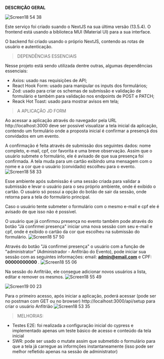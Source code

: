 **DESCRIÇÃO GERAL**

![Screen18 54 38](https://github.com/silvaizequias/challenge-eteg/assets/111069546/c0d6ae54-6039-4e5c-b892-e68d7f158b6b)

Este serviço foi criado suando o NextJS na sua última versão (13.5.4).
O frontend está usando a biblioteca MUI (Material UI) para a sua interface.

O backend foi criado usando o próprio NextJS, contendo as rotas de usuário e autenticação.

> DEPENDÊNCIAS ESSENCIAIS

Nesse projeto está sendo utilizada dentre outras, algumas dependências essenciais:
- Axios: usado nas requisições de API;
- React Hook Form: usado para manipular os inputs dos formulários;
- Zod: usado para criar os schemas de submissão e validação de formulário e também para validação nos endpoints de POST e PATCH;
- Reack Hot Toast: usado para mostrar avisos em tela;

> A APLICAÇÃO JD FORM

Ao acessar a aplicação através do navegador pela URL http://localhost:3000 deve ser possível visualizar a tela inicial da aplicação, contendo um formulário onde a proposta inicial é confirmar a presençã dos convidados em um evento.

A confirmação é feita através de submissão dos seguintes dados: nome completo, e-mail, cpf, cor favorita e uma breve observação.
Assim que o usuário submete o formulário, ele é avisado de que sua presença foi confirmada.
A tela muda para um cartão exibindo uma mensagem com o nome e a cor que o usuário (convidado) escolheu para o evento.
![Screen18 58 33](https://github.com/silvaizequias/challenge-eteg/assets/111069546/6fbd9161-fa49-4713-8a55-0e529cbca161)


Esse ambiente após submissão é uma sessão criada para validar a submissão e levar o usuário para o seu próprio ambiente, onde é exibido o cartão.
O usuário só possui a opção do botão de sair da sessão, onde retorna para a tela do formulário principal.

Caso o usuário tente submeter o formulário com o mesmo e-mail e cpf ele é avisado de que isso não é possível.

O usuário que já confirmou presença no evento também pode através do botão "Já confirmei presença" iniciar uma nova sessão com seu e-mail e cpf, onde é exibido o cartão da cor que escolheu na submissão do formulário.
![Screen18 57 50](https://github.com/silvaizequias/challenge-eteg/assets/111069546/72ad34c4-2daa-49e9-846f-a519d81a7094)


Através do botão "Já confirmei presença" o usuário com a função de "administrator" (Administrador - Anfitrião do Evento), pode iniciar sua sessão com as seguintes informações: email: **admin@email.com** e CPF: **00000000000** .
![Screen18 55 06](https://github.com/silvaizequias/challenge-eteg/assets/111069546/62de2dc9-01a1-4b69-a551-71681a12b695)


Na sessão do Anfitrião, ele consegue adicionar novos usuários a lista, editar e remover os mesmos.
![Screen18 55 49](https://github.com/silvaizequias/challenge-eteg/assets/111069546/d4ec1a32-7a0c-4854-8057-da4c3228c31b)

![Screen19 00 23](https://github.com/silvaizequias/challenge-eteg/assets/111069546/a23e386b-8e5b-4797-be56-8a02835ac695)

Para o primeiro acesso, após iniciar a aplicação, poderá acessar (pode ser no postman com GET ou no browser) http://localhost:3000/api/setup para criar o usuário Anfitrião
![Screen18 53 35](https://github.com/silvaizequias/challenge-eteg/assets/111069546/cb0d8093-f7e0-4bfb-98b0-0c3e9bea9b46)


> MELHORIAS:

- Testes E2E: foi realizada a configuração inicial do cypress e implementado apenas um teste básico de acesso e conteúdo da tela inicial
- SWR: pode ser usado o mutate assim que submetido o formulário para que a tela já carregue as informções instantaneamente (isso pode ser melhor refletido apenas na sessão de administrator)
